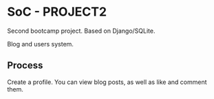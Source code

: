 # SoC - PROJECT2

Second bootcamp project. Based on Django/SQLite.

Blog and users system.

## Process

Create a profile. You can view blog posts, as well as like and comment them.
